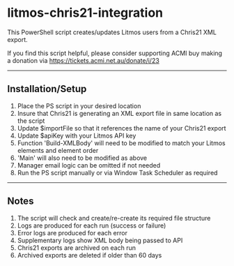 # litmos-chris21-integration

This PowerShell script creates/updates Litmos users from a Chris21 XML export.

If you find this script helpful, please consider supporting ACMI buy making a donation via https://tickets.acmi.net.au/donate/i/23

------------------------
Installation/Setup
------------------------

1. Place the PS script in your desired location
2. Insure that Chris21 is generating an XML export file in same location as the script
3. Update $importFile so that it references the name of your Chris21 export
4. Update $apiKey with your Litmos API key
5. Function 'Build-XMLBody' will need to be modified to match your Litmos elements and element order
6. 'Main' will also need to be modified as above
7. Manager email logic can be omitted if not needed 
8. Run the PS script manually or via Window Task Scheduler as required

------------------------
Notes
------------------------
1. The script will check and create/re-create its required file structure
2. Logs are produced for each run (success or failure)
3. Error logs are produced for each error
4. Supplementary logs show XML body being passed to API
5. Chris21 exports are archived on each run
6. Archived exports are deleted if older than 60 days
